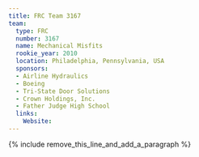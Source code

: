 ```yaml
---
title: FRC Team 3167
team:
  type: FRC
  number: 3167
  name: Mechanical Misfits
  rookie_year: 2010
  location: Philadelphia, Pennsylvania, USA
  sponsors:
  - Airline Hydraulics
  - Boeing
  - Tri-State Door Solutions
  - Crown Holdings, Inc.
  - Father Judge High School
  links:
    Website:
---
```


{% include remove_this_line_and_add_a_paragraph %}